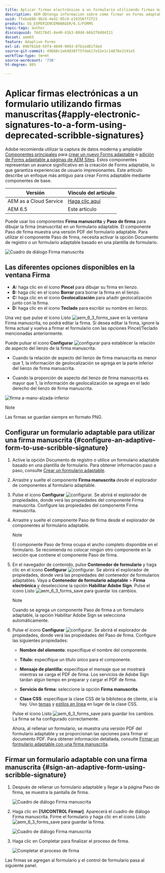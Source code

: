 ```yaml
---
title: Aplicar firmas electrónicas a un formulario utilizando firmas manuscritas
description: AEM Obtenga información sobre cómo firmar en Forms adaptable con la firma a mano alzada. Puede utilizar la firma manuscrita y el paso de firma para dibujar la firma en un formulario.
uuid: ffeba886-9b24-4ed1-95c0-e19356ff2f23
products: SG_EXPERIENCEMANAGER/6.5/FORMS
topic-tags: author
discoiquuid: 76d178d1-8e40-41b3-80d4-66b2f8d04211
docset: aem65
feature: Adaptive Forms
exl-id: 096f61b0-59f4-4699-9093-8fb1ed81fded
source-git-commit: 49688c1e64038ff5fde617e52e1c14878e3191e5
workflow-type: tm+mt
source-wordcount: '738'
ht-degree: 86%

---
```


# Aplicar firmas electrónicas a un formulario utilizando firmas manuscritas{#apply-electronic-signatures-to-a-form-using-deprecated-scribble-signatures}

<span class="preview"> Adobe recomienda utilizar la captura de datos moderna y ampliable [Componentes principales](https://experienceleague.adobe.com/docs/experience-manager-core-components/using/adaptive-forms/introduction.html?lang=es) para [crear un nuevo Forms adaptable](/help/forms/using/create-an-adaptive-form-core-components.md) o [adición de Forms adaptable a páginas de AEM Sites](/help/forms/using/create-or-add-an-adaptive-form-to-aem-sites-page.md). Estos componentes representan un avance significativo en la creación de Forms adaptable, lo que garantiza experiencias de usuario impresionantes. Este artículo describe un enfoque más antiguo para crear Forms adaptable mediante componentes de base. </span>


| Versión | Vínculo del artículo |
| -------- | ---------------------------- |
| AEM as a Cloud Service | [Haga clic aquí](https://experienceleague.adobe.com/docs/experience-manager-cloud-service/content/forms/adaptive-forms-authoring/authoring-adaptive-forms-foundation-components/add-components-to-an-adaptive-form/signing-forms-using-scribble.html) |
| AEM 6.5 | Este artículo |


Puede usar los componentes **Firma manuscrita** y **Paso de firma** para dibujar la firma (manuscrita) en un formulario adaptable. El componente Paso de firma muestra una versión PDF del formulario adaptable. Para utilizar el componente Paso de firma, necesita activar la opción Documento de registro o un formulario adaptable basado en una plantilla de formulario.

![Cuadro de diálogo Firma manuscrita](/help/forms/using/assets/scribble-signature.png)

## Las diferentes opciones disponibles en la ventana Firma

* **A:** haga clic en el icono **Pincel** para dibujar su firma en lienzo.
* **B:** haga clic en el icono **Borrar** para borrar la firma en el lienzo.
* **C:** haga clic en el icono **Geolocalización** para añadir geolocalización junto con la firma.
* **D:** haga clic en el icono **Teclado** para escribir su nombre en lienzo.

Una vez que pulse el icono Listo ![aem_6_3_forms_save](assets/aem_6_3_forms_save.png) en la ventana Firma manuscrita, no podrá editar la firma. Si desea editar la firma, ignore la firma actual y vuelva a firmar el formulario con las opciones Pincel/Teclado mencionadas anteriormente.

Puede pulsar el icono **Configurar** ![configurar](assets/configure.png) para establecer la relación de aspecto del lienzo de la firma manuscrita.
* Cuando la relación de aspecto del lienzo de firma manuscrita es menor que 1, la información de geolocalización se agrega en la parte inferior del lienzo de firma manuscrita.

* Cuando la proporción de aspecto del lienzo de firma manuscrita es mayor que 1, la información de geolocalización se agrega en el lado derecho del lienzo de firma manuscrita.

![firma a-mano-alzada-inferior](/help/forms/using/assets/scribble-signature-aspectratio.PNG)


>[!NOTE]
>
>Las firmas se guardan siempre en formato PNG.
>

## Configurar un formulario adaptable para utilizar una firma manuscrita {#configure-an-adaptive-form-to-use-scribble-signature}

1. Active la opción Documento de registro o utilice un formulario adaptable basado en una plantilla de formulario. Para obtener información paso a paso, consulte [Crear un formulario adaptable](../../forms/using/creating-adaptive-form.md).
1. Arrastre y suelte el componente **Firma manuscrita** desde el explorador de componentes al formulario adaptable.
1. Pulse el icono **Configurar** ![configurar](assets/configure.png). Se abrirá el explorador de propiedades, donde verá las propiedades del componente Firma manuscrita. Configure las propiedades del componente Firma manuscrita.
1. Arrastre y suelte el componente Paso de firma desde el explorador de componentes al formulario adaptable.

   >[!NOTE]
   >
   >El componente Paso de firma ocupa el ancho completo disponible en el formulario. Se recomienda no colocar ningún otro componente en la sección que contiene el componente Paso de firma.
   >

1. En el navegador de contenido, pulse **Contenedor de formulario** y haga clic en el icono **Configurar** ![configurar](/help/forms/using/assets/configure.png). Se abrirá el explorador de propiedades, donde verá las propiedades del contenedor de formularios adaptables. Vaya a **Contenedor de formulario adaptable** > **Firma electrónica** y deseleccione la opción **Habilitar Adobe Sign**. Pulse el icono Listo ![aem_6_3_forms_save](assets/aem_6_3_forms_save.png) para guardar los cambios.

   >[!NOTE]
   >
   >Cuando se agrega un componente Paso de firma a un formulario adaptable, la opción Habilitar Adobe Sign se selecciona automáticamente.
   >

1. Pulse el icono **Configurar** ![configurar](assets/configure.png). Se abrirá el explorador de propiedades, donde verá las propiedades del Paso de firma. Configure las siguientes propiedades:

   * **Nombre del elemento**: especifique el nombre del componente.

   * **Título:** especifique un título único para el componente.
   * **Mensaje de plantilla:** especifique el mensaje que se mostrará mientras se carga el PDF de firma. Los servicios de Adobe Sign tardan algún tiempo en preparar y cargar el PDF de firma.
   * **Servicio de firma:** seleccione la opción **Firma manuscrita**.

   * **Clase CSS**: especifique la clase CSS de la biblioteca de cliente, si la hay. Uso [temas](../../forms/using/themes.md) y [estilos en línea](../../forms/using/inline-style-adaptive-forms.md) en lugar de la clase CSS.

   Pulse el icono Listo ![aem_6_3_forms_save](assets/aem_6_3_forms_save.png) para guardar los cambios. La firma se ha configurado correctamente.

   Ahora, al rellenar un formulario, se muestra una versión PDF del formulario adaptable y se proporcionan las opciones para firmar el documento PDF. Para obtener información detallada, consulte [Firmar un formulario adaptable con una firma manuscrita](../../forms/using/signing-forms-using-scribble.md#sign-an-adaptive-form-using-scribble-signature).

## Firmar un formulario adaptable con una firma manuscrita {#sign-an-adaptive-form-using-scribble-signature}

1. Después de rellenar un formulario adaptable y llegar a la página Paso de firma, se muestra la pantalla de firma.

   ![Cuadro de diálogo Firma manuscrita](/help/forms/using/assets/esignscribblesign.jpg)

1. Haga clic en **[!UICONTROL Firmar]**. Aparecerá el cuadro de diálogo Firma manuscrita. Firme el formulario y haga clic en el icono Listo ![aem_6_3_forms_save](assets/aem_6_3_forms_save.png) para guardar la firma.

   ![Cuadro de diálogo Firma manuscrita](/help/forms/using/assets/scribblewidget.png)

1. Haga clic en Completar para finalizar el proceso de firma.

   ![Completar el proceso de firma](/help/forms/using/assets/scribblecomplete.jpg)

Las firmas se agregan al formulario y el control de formulario pasa al siguiente panel.
